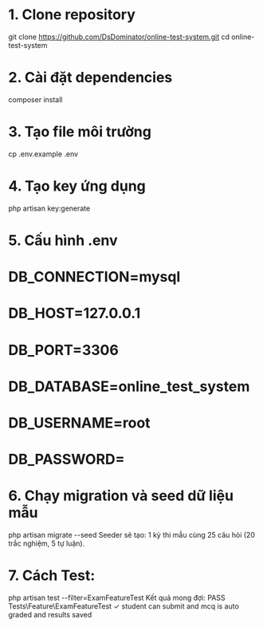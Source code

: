 # 1. Clone repository
git clone https://github.com/DsDominator/online-test-system.git
cd online-test-system

# 2. Cài đặt dependencies
composer install

# 3. Tạo file môi trường
cp .env.example .env

# 4. Tạo key ứng dụng
php artisan key:generate

# 5. Cấu hình .env
# DB_CONNECTION=mysql
# DB_HOST=127.0.0.1
# DB_PORT=3306
# DB_DATABASE=online_test_system
# DB_USERNAME=root
# DB_PASSWORD=

# 6. Chạy migration và seed dữ liệu mẫu
php artisan migrate --seed
Seeder sẽ tạo:
1 kỳ thi mẫu cùng 25 câu hỏi (20 trắc nghiệm, 5 tự luận).
# 7. Cách Test:
php artisan test --filter=ExamFeatureTest
Kết quả mong đợi:
PASS  Tests\Feature\ExamFeatureTest
✓ student can submit and mcq is auto graded and results saved
